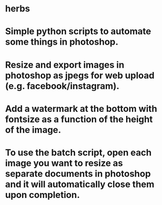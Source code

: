 # herbs

# Simple python scripts to automate some things in photoshop.

# Resize and export images in photoshop as jpegs for web upload (e.g. facebook/instagram).

# Add a watermark at the bottom with fontsize as a function of the height of the image.

# To use the batch script, open each image you want to resize as separate documents in photoshop and it will automatically close them upon completion.
